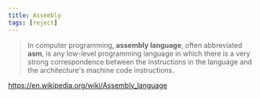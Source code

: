 ```yaml
---
title: Assembly
tags: [reject]
---
```


> In computer programming, **assembly language**, often abbreviated **asm**, is
> any low-level programming language in which there is a very strong
> correspondence between the instructions in the language and the architecture's
> machine code instructions.

<https://en.wikipedia.org/wiki/Assembly_language>
